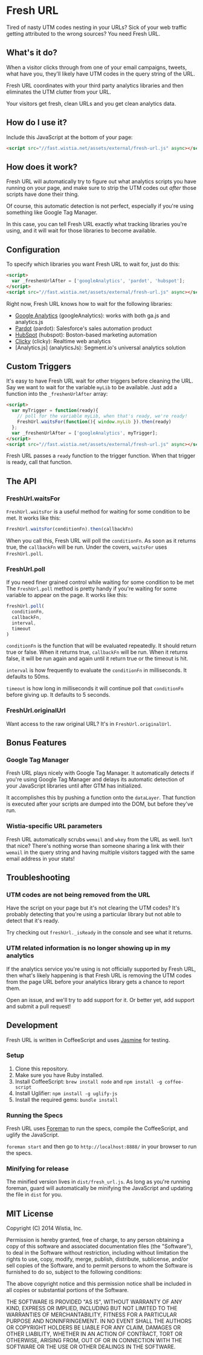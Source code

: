# Fresh URL

Tired of nasty UTM codes nesting in your URLs? Sick of your web traffic getting
attributed to the wrong sources? You need Fresh URL.


## What's it do?

When a visitor clicks through from one of your email campaigns, tweets, what
have you, they'll likely have UTM codes in the query string of the URL.

Fresh URL coordinates with your third party analytics libraries and then
eliminates the UTM clutter from your URL.

Your visitors get fresh, clean URLs and you get clean analytics data.


## How do I use it?

Include this JavaScript at the bottom of your page:

```html
<script src="//fast.wistia.net/assets/external/fresh-url.js" async></script>
```

## How does it work?

Fresh URL will automatically try to figure out what analytics scripts you have
running on your page, and make sure to strip the UTM codes out _after_ those
scripts have done their thing.

Of course, this automatic detection is not perfect, especially if you're using
something like Google Tag Manager.

In this case, you can tell Fresh URL exactly what tracking libraries you're
using, and it will wait for those libraries to become available.


## Configuration

To specify which libraries you want Fresh URL to wait for, just do this:

```html
<script>
  var _freshenUrlAfter = ['googleAnalytics', 'pardot', 'hubspot'];
</script>
<script src="//fast.wistia.net/assets/external/fresh-url.js" async></script>
```

Right now, Fresh URL knows how to wait for the following libraries:

- [Google Analytics](http://www.google.com/analytics) (googleAnalytics): works with both ga.js and analytics.js
- [Pardot](http://pardot.com) (pardot): Salesforce's sales automation product
- [HubSpot](http://hubspot.com) (hubspot): Boston-based marketing automation
- [Clicky](http://clicky.com) (clicky): Realtime web analytics
- [Analytics.js] (analyticsJs): Segment.io's universal analytics solution


## Custom Triggers

It's easy to have Fresh URL wait for other triggers before cleaning the URL.
Say we want to wait for the variable `myLib` to be available.  Just add a
function into the `_freshenUrlAfter` array:

```html
<script>
  var myTrigger = function(ready){
    // poll for the variable myLib, when that's ready, we're ready!
    FreshUrl.waitsFor(function(){ window.myLib }).then(ready)
  };
  var _freshenUrlAfter = ['googleAnalytics', myTrigger];
</script>
<script src="//fast.wistia.net/assets/external/fresh-url.js" async></script>
```

Fresh URL passes a `ready` function to the trigger function. When that trigger
is ready, call that function.


## The API

### FreshUrl.waitsFor

`FreshUrl.waitsFor` is a useful method for waiting for some condition to be
met. It works like this:

```javascript
FreshUrl.waitsFor(conditionFn).then(callbackFn)
```

When you call this, Fresh URL will poll the `conditionFn`. As soon as it returns
true, the `callbackFn` will be run. Under the covers, `waitsFor` uses `FreshUrl.poll`.


### FreshUrl.poll

If you need finer grained control while waiting for some condition to be met
The `FreshUrl.poll` method is pretty handy if you're waiting for some variable
to appear on the page. It works like this:

```javascript
freshUrl.poll(
  conditionFn,
  callbackFn,
  interval,
  timeout
)
```

`conditionFn` is the function that will be evaluated repeatedly. It should return
true or false. When it returns true, `callbackFn` will be run. When it returns
false, it will be run again and again until it return true or the timeout is hit.

`interval` is how frequently to evaluate the `conditionFn` in milliseconds. It
defaults to 50ms.

`timeout` is how long in milliseconds it will continue poll that `conditionFn`
before giving up. It defaults to 5 seconds.


### FreshUrl.originalUrl

Want access to the raw original URL? It's in `FreshUrl.originalUrl`.


## Bonus Features

### Google Tag Manager

Fresh URL plays nicely with Google Tag Manager. It automatically detects if
you're using Google Tag Manager and delays its automatic detection of your
JavaScript libraries until after GTM has initialized.

It accomplishes this by pushing a function onto the `dataLayer`. That function
is executed after your scripts are dumped into the DOM, but before they've run.


### Wistia-specific URL parameters

Fresh URL automatically scrubs `wemail` and `wkey` from the URL as well.
Isn't that nice? There's nothing worse than someone sharing a link with their
`wemail` in the query string and having multiple visitors tagged with the same
email address in your stats!


## Troubleshooting


### UTM codes are not being removed from the URL

Have the script on your page but it's not clearing the UTM codes?
It's probably detecting that you're using a particular library but not able
to detect that it's ready.

Try checking out `freshUrl._isReady` in the console and see what it returns.


### UTM related information is no longer showing up in my analytics

If the analytics service you're using is not officially supported by Fresh URL,
then what's likely happening is that Fresh URL is removing the UTM codes from the
page URL before your analytics library gets a chance to report them.

Open an issue, and we'll try to add support for it. Or better yet, add support
and submit a pull request!


## Development

Fresh URL is written in CoffeeScript and uses
[Jasmine](http://jasmine.github.io/2.0/introduction.html) for testing.


### Setup

1. Clone this repository.
2. Make sure you have Ruby installed.
3. Install CoffeeScript: `brew install node` and `npm install -g coffee-script`
4. Install Uglifier: `npm install -g uglify-js`
4. Install the required gems: `bundle install`


### Running the Specs

Fresh URL uses [Foreman](https://github.com/ddollar/foreman) to run the specs,
compile the CoffeeScript, and uglify the JavaScript.

`foreman start` and then go to `http://localhost:8888/` in your browser to
run the specs.


### Minifying for release

The minified version lives in `dist/fresh_url.js`. As long as you're running
foreman, guard will automatically be minifying the JavaScript and updating the
file in `dist` for you.


## MIT License

Copyright (C) 2014 Wistia, Inc.

Permission is hereby granted, free of charge, to any person obtaining a copy of
this software and associated documentation files (the "Software"), to deal in
the Software without restriction, including without limitation the rights to
use, copy, modify, merge, publish, distribute, sublicense, and/or sell copies
of the Software, and to permit persons to whom the Software is furnished to do
so, subject to the following conditions:

The above copyright notice and this permission notice shall be included in all
copies or substantial portions of the Software.

THE SOFTWARE IS PROVIDED "AS IS", WITHOUT WARRANTY OF ANY KIND, EXPRESS OR
IMPLIED, INCLUDING BUT NOT LIMITED TO THE WARRANTIES OF MERCHANTABILITY,
FITNESS FOR A PARTICULAR PURPOSE AND NONINFRINGEMENT. IN NO EVENT SHALL THE
AUTHORS OR COPYRIGHT HOLDERS BE LIABLE FOR ANY CLAIM, DAMAGES OR OTHER
LIABILITY, WHETHER IN AN ACTION OF CONTRACT, TORT OR OTHERWISE, ARISING FROM,
OUT OF OR IN CONNECTION WITH THE SOFTWARE OR THE USE OR OTHER DEALINGS IN THE
SOFTWARE.
